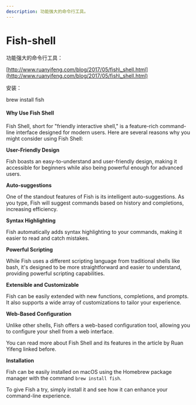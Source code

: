 ```yaml
---
description: 功能强大的命令行工具。
---
```


# Fish-shell

功能强大的命令行工具：

[http://www.ruanyifeng.com/blog/2017/05/fish\_shell.html](http://www.ruanyifeng.com/blog/2017/05/fish\_shell.html)

安装：

brew install fish

#### Why Use Fish Shell

Fish Shell, short for "friendly interactive shell," is a feature-rich command-line interface designed for modern users. Here are several reasons why you might consider using Fish Shell:

**User-Friendly Design**

Fish boasts an easy-to-understand and user-friendly design, making it accessible for beginners while also being powerful enough for advanced users.

**Auto-suggestions**

One of the standout features of Fish is its intelligent auto-suggestions. As you type, Fish will suggest commands based on history and completions, increasing efficiency.

**Syntax Highlighting**

Fish automatically adds syntax highlighting to your commands, making it easier to read and catch mistakes.

**Powerful Scripting**

While Fish uses a different scripting language from traditional shells like bash, it's designed to be more straightforward and easier to understand, providing powerful scripting capabilities.

**Extensible and Customizable**

Fish can be easily extended with new functions, completions, and prompts. It also supports a wide array of customizations to tailor your experience.

**Web-Based Configuration**

Unlike other shells, Fish offers a web-based configuration tool, allowing you to configure your shell from a web interface.

You can read more about Fish Shell and its features in the article by Ruan Yifeng linked before.

**Installation**

Fish can be easily installed on macOS using the Homebrew package manager with the command `brew install fish`.

To give Fish a try, simply install it and see how it can enhance your command-line experience.
